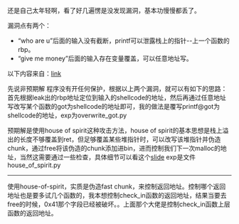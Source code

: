 还是自己太年轻啊，看了好几遍愣是没发现漏洞，基本功慢慢都丢了。

漏洞点有两个：
- “who are u”后面的输入没有截断，printf可以泄露栈上的指针--上一个函数的rbp。
- “give me money”后面的输入存在变量覆盖，可以任意地址写。


以下内容来自：[link](http://www.cnblogs.com/L1B0/p/9090461.html#_label7_2)

先说非预期解
程序没有开任何保护，根据以上两个漏洞，就可以有如下的思路：
首先根据leak出的rbp地址定位到输入的shellcode的地址，然后再通过任意地址写改写某个函数的got为shellcode的地址即可，我的做法是覆写printf@got为shellcode的地址，exp为overwrite_got.py


预期解是使用house of spirit这种攻击方法，house of spirit的基本思想是栈上溢出的长度不够覆盖到ret，但足够覆盖某些堆指针时，可以改写该堆指针并伪造chunk，通过free将该伪造的chunk添加进bin，进而控制我们下一次malloc的地址，当然这需要通过一些检查，具体细节可以看这个[slide](https://github.com/M4xW4n9/slides/blob/master/pwn_heap/malloc-150821074656-lva1-app6891.pdf)
exp是文件house_of_spirit.py

------------

使用house-of-spirit，实质是伪造fast chunk，来控制返回地址。控制哪个返回地址也是要多试几个函数的，我本想控制check_in函数的返回地址，结果当要去free的时候，0x41那个字段已经被破坏。。上面那个大佬是控制check_in函数上层函数的返回地址。